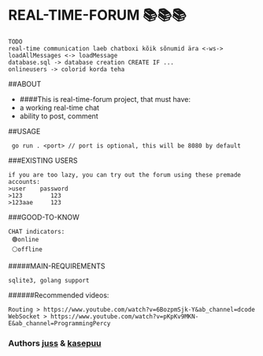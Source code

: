 # REAL-TIME-FORUM    📚📚📚
```
TODO
real-time communication laeb chatboxi kõik sõnumid ära <-ws->
loadAllMessages <-> loadMessage
database.sql -> database creation CREATE IF ...
onlineusers -> colorid korda teha
```

##ABOUT
* ####This is real-time-forum project, that must have:
* a working real-time chat
* ability to post, comment

##USAGE
```
 go run . <port> // port is optional, this will be 8080 by default
```

###EXISTING USERS
```
if you are too lazy, you can try out the forum using these premade accounts:
>user	 password
>123        123
>123aae     123
```

###GOOD-TO-KNOW
```
CHAT indicators:
 🟢online
 ⚪offline
```

#####MAIN-REQUIREMENTS
```
sqlite3, golang support
```



######Recommended videos:
```
Routing > https://www.youtube.com/watch?v=6BozpmSjk-Y&ab_channel=dcode
WebSocket > https://www.youtube.com/watch?v=pKpKv9MKN-E&ab_channel=ProgrammingPercy
```
### Authors [juss](https://01.kood.tech/git/juss) & [kasepuu](https://01.kood.tech/git/kasepuu) 